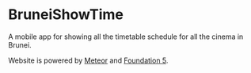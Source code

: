 BruneiShowTime
==============

A mobile app for showing all the timetable schedule for all the cinema in Brunei. 

Website is powered by [Meteor](https://www.meteor.com/) and [Foundation 5](http://foundation.zurb.com/).

 